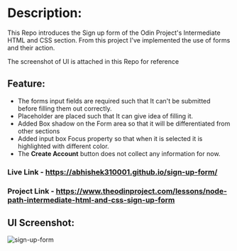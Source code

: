 # Description:

This Repo introduces the Sign up form of the Odin Project's Intermediate HTML and CSS section. From this project I've implemented the use of forms and their action.

The screenshot of UI is attached in this Repo for reference

## Feature:

- The forms input fields are required such that It can't be submitted before filling them out correctly.
- Placeholder are placed such that It can give idea of filling it.
- Added Box shadow on the Form area so that it will be differentiated from other sections
- Added input box Focus property so that when it is selected it is highlighted with different color.
- The **Create Account** button does not collect any information for now.

### Live Link - https://abhishek310001.github.io/sign-up-form/

### Project Link - https://www.theodinproject.com/lessons/node-path-intermediate-html-and-css-sign-up-form

## UI Screenshot:

![sign-up-form](https://user-images.githubusercontent.com/128154648/230350968-55daa2d5-19b8-4679-b35d-9426e5cc9c03.png)
